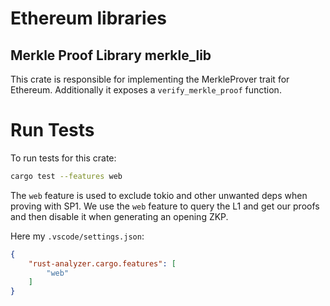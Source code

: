 # Ethereum libraries

## Merkle Proof Library merkle_lib
This crate is responsible for implementing the MerkleProver trait for Ethereum.
Additionally it exposes a `verify_merkle_proof` function.

# Run Tests
To run tests for this crate:

```bash
cargo test --features web
```

The `web` feature is used to exclude tokio and other unwanted deps when proving with SP1.
We use the `web` feature to query the L1 and get our proofs and then disable it when generating an opening ZKP.


Here my `.vscode/settings.json`:

```json
{
    "rust-analyzer.cargo.features": [
        "web"
    ]
}
```
